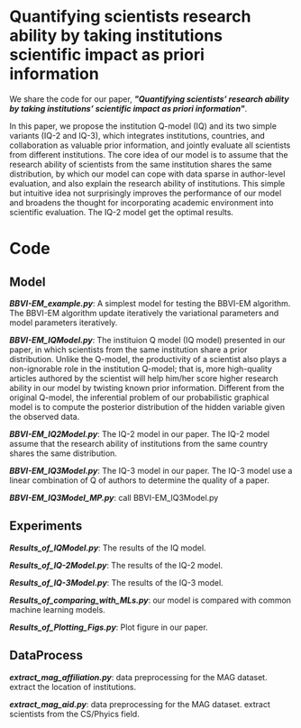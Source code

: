 # Quantifying scientists research ability by taking institutions scientific impact as priori information
We share the code for our paper, ***"Quantifying scientists’ research ability by taking institutions’ scientific impact as priori information"***.  
  
In this paper, we propose the institution Q-model (IQ) and its two simple variants (IQ-2 and IQ-3), which integrates institutions, countries, and collaboration as valuable prior information, and jointly evaluate all scientists from different institutions. The core idea of our model is to assume that the research ability of scientists from the same institution shares the same distribution, by which our model can cope with data sparse in author-level evaluation, and also explain the research ability of institutions. This simple but intuitive idea not surprisingly improves the performance of our model and broadens the thought for incorporating academic environment into scientific evaluation. The IQ-2 model get the optimal results.


# Code
## Model
***BBVI-EM_example.py***:  A simplest model for testing the BBVI-EM algorithm. The BBVI-EM algorithm update iteratively the variational parameters and model parameters iteratively.

***BBVI-EM_IQModel.py***: The instituion Q model (IQ model) presented in our paper, in which scientists from the same institution share a prior distribution. Unlike the Q-model, the productivity of a scientist also plays a non-ignorable role in the institution Q-model; that is, more high-quality articles authored by the scientist will help him/her score higher research ability in our model by twisting known prior information. Different from the original Q-model, the inferential problem of our probabilistic graphical model is to compute the posterior distribution of the hidden variable given the observed data.  

***BBVI-EM_IQ2Model.py***: The IQ-2 model in our paper. The IQ-2 model assume that the research ability of institutions from the same country shares the same distribution. 

***BBVI-EM_IQ3Model.py***: The IQ-3 model in our paper. The IQ-3 model use a linear combination of Q of authors to determine the quality of a paper.  

***BBVI-EM_IQ3Model_MP.py***: call BBVI-EM_IQ3Model.py

 ## Experiments
***Results_of_IQModel.py***: The results of the IQ model.

***Results_of_IQ-2Model.py***: The results of the IQ-2 model.

***Results_of_IQ-3Model.py***: The results of the IQ-3 model.

***Results_of_comparing_with_MLs.py***: our model is compared with common machine learning models.

***Results_of_Plotting_Figs.py***: Plot figure in our paper.

 ## DataProcess
***extract_mag_affiliation.py***: data preprocessing for the MAG dataset.  extract the location of institutions.

***extract_mag_aid.py***: data preprocessing for the MAG dataset. extract scientists from the CS/Phyics field.
